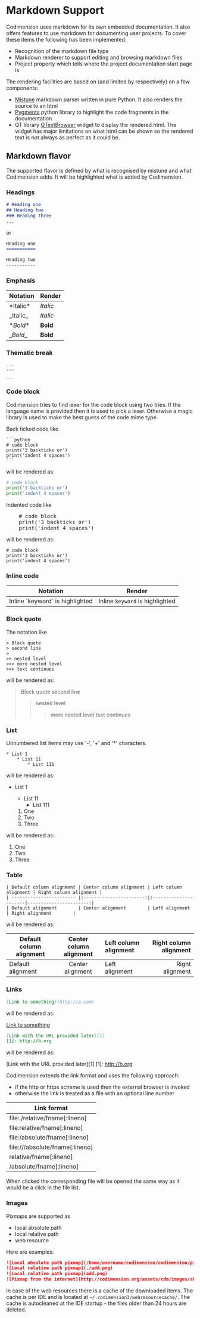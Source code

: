 # Markdown Support

Codimension uses markdown for its own embedded documentation. It also offers
features to use markdown for documenting user projects. To cover these items
the following has been implemented:

* Recognition of the markdown file type
* Markdown renderer to support editing and browsing markdown files
* Project property which tells where the project documentation start page is

The rendering facilities are based on (and limited by respectively) on a few components:

* [Mistune](https://github.com/lepture/mistune) markdown parser written in pure
  Python. It also renders the source to an html
* [Pygments](http://pygments.org/) python library to highlight the code
  fragments in the documentation
* QT library [QTextBrowser](https://doc.qt.io/Qt-5/qtextbrowser.html) widget 
  to display the rendered html. The widget has major limitations on what html
  can be shown so the rendered text is not always as perfect as it could be.

## Markdown flavor

The supported flavor is defined by what is recognised by mistune and what
Codimension adds. It will be highlighted what is added by Codimension.

### Headings


```markdown
# Heading one
## Heading two
### Heading three
...
```

or

```markdown
Heading one
===========

Heading two
-----------
```

### Emphasis

| Notation  | Render   |
| --------- | -------- |
| \*Italic* | *Italic* |
| \_Italic_ | _Italic_ |
| \**Bold** | **Bold** |
| \__Bold__ | __Bold__ |


### Thematic break

```markdown
---
***
___
```

### Code block

Codimension tries to find lexer for the code block using two tries.
If the language name is provided then it is used to pick a lexer. Otherwise
a magic library is used to make the best guess of the code mime type.

Back ticked code like

    ```python
    # code block
    print('3 backticks or')
    print('indent 4 spaces')
    ```

will be rendered as:

```python
# code block
print('3 backticks or')
print('indent 4 spaces')
```


Indented code like
<pre>
    # code block
    print('3 backticks or')
    print('indent 4 spaces')
</pre>

will be rendered as:

    # code block
    print('3 backticks or')
    print('indent 4 spaces')


### Inline code

| Notation                         | Render                          |
| -------------------------------- | ------------------------------- |
| Inline \`keyword` is highlighted | Inline `keyword` is highlighted |


### Block quote

The notation like

    > Block quote
    > second line
    >
    >> nested level
    >>> more nested level
    >>> text continues


will be rendered as:

> Block quote
> second line
>
>> nested level
>>> more nested level
>>> text continues

### List

Unnumbered list items may use '-', '+' and '*' characters.

    * List 1
        * List 11
            * List 111

will be rendered as:

* List 1
    * List 11
        * List 111


    1. One
    2. Two
    3. Three

will be rendered as:

1. One
2. Two
3. Three


### Table


    | Default column alignment | Center column alignment | Left column alignment | Right column alignment |
    | ------------------------ |:-----------------------:|:----------------------|-----------------------:|
    | Default alignment        | Center alignment        | Left alignment        | Right alignment        |

will be rendered as:

| Default column alignment | Center column alignment | Left column alignment | Right column alignment |
| ------------------------ |:-----------------------:|:----------------------|-----------------------:|
| Default alignment        | Center alignment        | Left alignment        | Right alignment        |


### Links

```markdown
[Link to something](http://a.com)
```
will be rendered as:

[Link to something](http://a.com)


```markdown
[Link with the URL provided later][1]
[1]: http://b.org
```
will be rendered as:

[Link with the URL provided later][1]
[1]: http://b.org

Codimension extends the link format and uses the following approach:
- if the http or https scheme is used then the external browser is invoked
- otherwise the link is treated as a file with an optional line number

| Link format |
| ----------- |
| file:./relative/fname[:lineno] |
| file:relative/fname[:lineno] |
| file:/absolute/fname[:lineno] |
| file:///absolute/fname[:lineno] |
| relative/fname[:lineno] |
| /absolute/fname[:lineno] |

When clicked the corresponding file will be opened the same way as it would be
a click in the file list.


### Images

Pixmaps are supported as
- local absolute path
- local relative path
- web resource

Here are examples:

```markdown
![Local absolute path pixmap](/home/username/codimension/codimension/pixmaps/add.png)
![Local relative path pixmap](./add.png)
![Local relative path pixmap](add.png)
![Pixmap from the internet](http://codimension.org/assets/cdm/images/shouldInstall.png)
```

In case of the web resources there is a cache of the downloaded items. The cache
is per IDE and is located at `~/.codimension3/webresourcecache/`. The cache is
autocleaned at the IDE startup - the files older than 24 hours are deleted.
